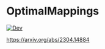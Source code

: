 # OptimalMappings
[![Dev](https://img.shields.io/badge/docs-dev-blue.svg)]([https://toblick.github.io/OptimalMappings.jl/dev/])

https://arxiv.org/abs/2304.14884
